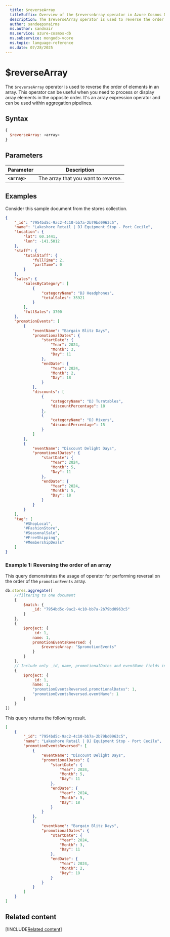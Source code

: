 ```yaml
---
  title: $reverseArray
  titleSuffix: Overview of the $reverseArray operator in Azure Cosmos DB for MongoDB (vCore)
  description: The $reverseArray operator is used to reverse the order of elements in an array. 
  author: sandeepsnairms
  ms.author: sandnair
  ms.service: azure-cosmos-db
  ms.subservice: mongodb-vcore
  ms.topic: language-reference
  ms.date: 07/28/2025
---
```


# $reverseArray

The `$reverseArray` operator is used to reverse the order of elements in an array. This operator can be useful when you need to process or display array elements in the opposite order. It's an array expression operator and can be used within aggregation pipelines.

## Syntax

```javascript
{
  $reverseArray: <array>
}
```

## Parameters

| Parameter | Description |
| --- | --- |
| **`<array>`**| The array that you want to reverse.|

## Examples

Consider this sample document from the stores collection.

```json
{
    "_id": "7954bd5c-9ac2-4c10-bb7a-2b79bd0963c5",
    "name": "Lakeshore Retail | DJ Equipment Stop - Port Cecile",
    "location": {
        "lat": 60.1441,
        "lon": -141.5012
    },
    "staff": {
        "totalStaff": {
            "fullTime": 2,
            "partTime": 0
        }
    },
    "sales": {
        "salesByCategory": [
            {
                "categoryName": "DJ Headphones",
                "totalSales": 35921
            }
        ],
        "fullSales": 3700
    },
    "promotionEvents": [
        {
            "eventName": "Bargain Blitz Days",
            "promotionalDates": {
                "startDate": {
                    "Year": 2024,
                    "Month": 3,
                    "Day": 11
                },
                "endDate": {
                    "Year": 2024,
                    "Month": 2,
                    "Day": 18
                }
            },
            "discounts": [
                {
                    "categoryName": "DJ Turntables",
                    "discountPercentage": 18
                },
                {
                    "categoryName": "DJ Mixers",
                    "discountPercentage": 15
                }
            ]
        },
        {
            "eventName": "Discount Delight Days",
            "promotionalDates": {
                "startDate": {
                    "Year": 2024,
                    "Month": 5,
                    "Day": 11
                },
                "endDate": {
                    "Year": 2024,
                    "Month": 5,
                    "Day": 18
                }
            }
        }
    ],
    "tag": [
        "#ShopLocal",
        "#FashionStore",
        "#SeasonalSale",
        "#FreeShipping",
        "#MembershipDeals"
    ]
}
```

### Example 1: Reversing the order of an array

This query demonstrates the usage of operator for performing reversal on the order of the `promotionEvents` array.

```javascript
db.stores.aggregate([
    //filtering to one document
    {
        $match: {
            _id: "7954bd5c-9ac2-4c10-bb7a-2b79bd0963c5"
        }
    },
    {
        $project: {
            _id: 1,
            name: 1,
            promotionEventsReversed: {
                $reverseArray: "$promotionEvents"
            }
        }
    },
    // Include only _id, name, promotionalDates and eventName fields in the output 
    {
        $project: {
            _id: 1,
            name: 1,
            "promotionEventsReversed.promotionalDates": 1,
            "promotionEventsReversed.eventName": 1
        }
    }
])
```

This query returns the following result.

```json
[
    {
        "_id": "7954bd5c-9ac2-4c10-bb7a-2b79bd0963c5",
        "name": "Lakeshore Retail | DJ Equipment Stop - Port Cecile",
        "promotionEventsReversed": [
            {
                "eventName": "Discount Delight Days",
                "promotionalDates": {
                    "startDate": {
                        "Year": 2024,
                        "Month": 5,
                        "Day": 11
                    },
                    "endDate": {
                        "Year": 2024,
                        "Month": 5,
                        "Day": 18
                    }
                }
            },
            {
                "eventName": "Bargain Blitz Days",
                "promotionalDates": {
                    "startDate": {
                        "Year": 2024,
                        "Month": 3,
                        "Day": 11
                    },
                    "endDate": {
                        "Year": 2024,
                        "Month": 2,
                        "Day": 18
                    }
                }
            }
        ]
    }
]
```

## Related content

[!INCLUDE[Related content](../includes/related-content.md)]
